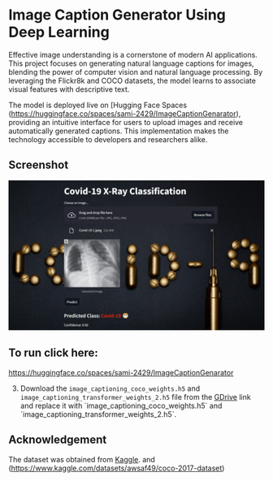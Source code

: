 # Image Caption Generator Using Deep Learning

Effective image understanding is a cornerstone of modern AI applications. This project focuses on generating natural language captions for images, blending the power of computer vision and natural language processing. By leveraging the Flickr8k and COCO datasets, the model learns to associate visual features with descriptive text.


The model is deployed live on [Hugging Face Spaces (https://huggingface.co/spaces/sami-2429/ImageCaptionGenarator), providing an intuitive interface for users to upload images and receive automatically generated captions. This implementation makes the technology accessible to developers and researchers alike.


## Screenshot

![Web App Screenshot](https://github.com/Samiul-Islam12/X-Ray-Classification/blob/main/Screenshot/Screenshot%201.png)

## To run click here:
https://huggingface.co/spaces/sami-2429/ImageCaptionGenarator



3. Download the `image_captioning_coco_weights.h5` and `image_captioning_transformer_weights_2.h5` file from the [GDrive]([https://drive.google.com/file/d/1OIo7oakSxPU3K51Cqnz6Dk1hsF16JuOu](https://drive.google.com/drive/folders/1J_yJHmF3ePh0yA6CpU5bNLR2lBYw5tt8?usp=sharing)) link and replace it with `image_captioning_coco_weights.h5` and `image_captioning_transformer_weights_2.h5`.


## Acknowledgement

The dataset was obtained from [Kaggle](https://www.kaggle.com/datasets/adityajn105/flickr8k). and (https://www.kaggle.com/datasets/awsaf49/coco-2017-dataset)

